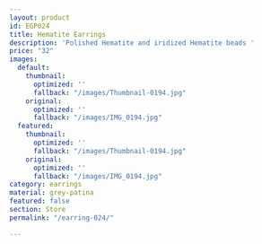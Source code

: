 ```yaml
---
layout: product
id: EGP024
title: Hematite Earrings
description: 'Polished Hematite and iridized Hematite beads '
price: "32"
images:
  default:
    thumbnail:
      optimized: ''
      fallback: "/images/Thumbnail-0194.jpg"
    original:
      optimized: ''
      fallback: "/images/IMG_0194.jpg"
  featured:
    thumbnail:
      optimized: ''
      fallback: "/images/Thumbnail-0194.jpg"
    original:
      optimized: ''
      fallback: "/images/IMG_0194.jpg"
category: earrings
material: grey-patina
featured: false
section: Store
permalink: "/earring-024/"

---
```

